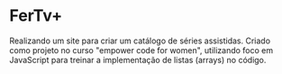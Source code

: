 # FerTv+
Realizando um site para criar um catálogo de séries assistidas. 
Criado como projeto no curso "empower code for women", utilizando foco em JavaScript para treinar a implementação de listas (arrays) no código.
